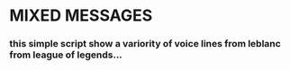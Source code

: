 # MIXED MESSAGES

### this simple script show a variority of voice lines from leblanc from league of legends...
